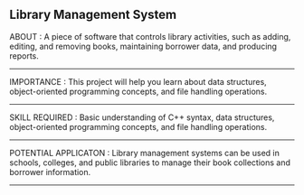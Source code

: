 Library Management System
-------------------------


ABOUT : 
A piece of software that controls library activities, such as adding, editing, and removing books, maintaining borrower data, and producing reports.

------------------------------------------------------------------------------------------------------------------------------------


IMPORTANCE :
This project will help you learn about data structures, object-oriented programming concepts, and file handling operations.

------------------------------------------------------------------------------------------------------------------------------------

SKILL REQUIRED :
Basic understanding of C++ syntax, data structures, object-oriented programming concepts, and file handling operations.

------------------------------------------------------------------------------------------------------------------------------------

POTENTIAL APPLICATON :
Library management systems can be used in schools, colleges, and public libraries to manage their book collections and borrower information.

------------------------------------------------------------------------------------------------------------------------------------
